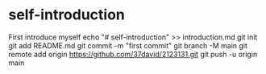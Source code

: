 # self-introduction
First introduce myself
echo "# self-introduction" >> introduction.md
git init
git add README.md
git commit -m "first commit"
git branch -M main
git remote add origin https://github.com/37david/2123131.git
git push -u origin main
